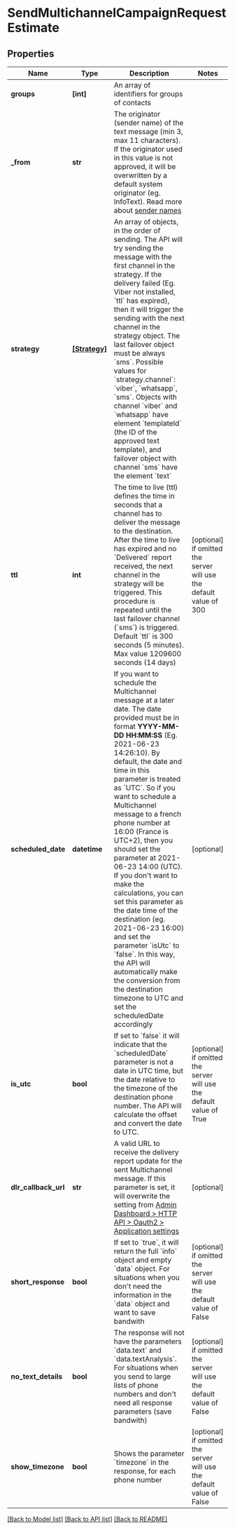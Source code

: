 # SendMultichannelCampaignRequestEstimate


## Properties
Name | Type | Description | Notes
------------ | ------------- | ------------- | -------------
**groups** | **[int]** | An array of identifiers for groups of contacts | 
**_from** | **str** | The originator (sender name) of the text message (min 3, max 11 characters). If the originator used in this value is not approved, it will be overwritten by a default system originator (eg. InfoText). Read more about [sender names](#) | 
**strategy** | [**[Strategy]**](Strategy.md) | An array of objects, in the order of sending. The API will try sending the message with the first channel in the strategy. If the delivery failed (Eg. Viber not installed, &#x60;ttl&#x60; has expired), then it will trigger the sending with the next channel in the strategy object. The last failover object must be always &#x60;sms&#x60;. Possible values for &#x60;strategy.channel&#x60;: &#x60;viber&#x60;, &#x60;whatsapp&#x60;, &#x60;sms&#x60;. Objects with channel &#x60;viber&#x60; and &#x60;whatsapp&#x60; have element &#x60;templateId&#x60; (the ID of the approved text template), and failover object with channel &#x60;sms&#x60; have the element &#x60;text&#x60; | 
**ttl** | **int** | The time to live (ttl) defines the time in seconds that a channel has to deliver the message to the destination. After the time to live has expired and no &#x60;Delivered&#x60; report received, the next channel in the strategy will be triggered. This procedure is repeated until the last failover channel (&#x60;sms&#x60;) is triggered. Default &#x60;ttl&#x60; is 300 seconds (5 minutes). Max value 1209600 seconds (14 days) | [optional]  if omitted the server will use the default value of 300
**scheduled_date** | **datetime** | If you want to schedule the Multichannel message at a later date. The date provided must be in format **YYYY-MM-DD HH:MM:SS** (Eg. 2021-06-23 14:26:10). By default, the date and time in this parameter is treated as &#x60;UTC&#x60;. So if you want to schedule a Multichannel message to a french phone number at 16:00 (France is UTC+2), then you should set the parameter at 2021-06-23 14:00 (UTC). If you don&#39;t want to make the calculations, you can set this parameter as the date time of the destination (eg. 2021-06-23 16:00) and set the parameter &#x60;isUtc&#x60; to &#x60;false&#x60;. In this way, the API will automatically make the conversion from the destination timezone to UTC and set the scheduledDate accordingly | [optional] 
**is_utc** | **bool** | If set to &#x60;false&#x60; it will indicate that the &#x60;scheduledDate&#x60; parameter is not a date in UTC time, but the date relative to the timezone of the destination phone number. The API will calculate the offset and convert the date to UTC.   | [optional]  if omitted the server will use the default value of True
**dlr_callback_url** | **str** | A valid URL to receive the delivery report update for the sent Multichannel message. If this parameter is set, it will overwrite the setting from [Admin Dashboard &gt; HTTP API &gt; Oauth2 &gt; Application settings](#) | [optional] 
**short_response** | **bool** | If set to &#x60;true&#x60;, it will return the full &#x60;info&#x60; object and empty &#x60;data&#x60; object. For situations when you don&#39;t need the information in the &#x60;data&#x60; object and want to save bandwith | [optional]  if omitted the server will use the default value of False
**no_text_details** | **bool** | The response will not have the parameters &#x60;data.text&#x60; and &#x60;data.textAnalysis&#x60;. For situations when you send to large lists of phone numbers and don&#39;t need all response parameters (save bandwith) | [optional]  if omitted the server will use the default value of False
**show_timezone** | **bool** | Shows the parameter &#x60;timezone&#x60; in the response, for each phone number | [optional]  if omitted the server will use the default value of False


[[Back to Model list]](../../README.md#models) [[Back to API list]](../../README.md#available-methods) [[Back to README]](../../README.md)



